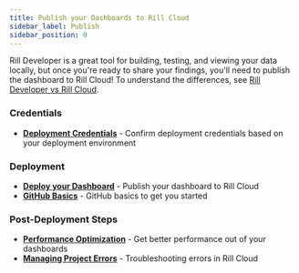 ```yaml
---
title: Publish your Dashboards to Rill Cloud
sidebar_label: Publish
sidebar_position: 0
---
```


Rill Developer is a great tool for building, testing, and viewing your data locally, but once you're ready to share your findings, you'll need to publish the dashboard to Rill Cloud! To understand the differences, see [Rill Developer vs Rill Cloud](/deploy/cloud-vs-developer).

### Credentials
- [**Deployment Credentials**](/deploy/deploy-credentials) - Confirm deployment credentials based on your deployment environment

### Deployment
- [**Deploy your Dashboard**](/deploy/deploy-dashboard) - Publish your dashboard to Rill Cloud
- [**GitHub Basics**](/deploy/deploy-dashboard/github-101) - GitHub basics to get you started

### Post-Deployment Steps
- [**Performance Optimization**](/deploy/performance) - Get better performance out of your dashboards
- [**Managing Project Errors**](/deploy/project-errors) - Troubleshooting errors in Rill Cloud

